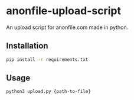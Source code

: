 # anonfile-upload-script
An upload script for anonfile.com made in python.

## Installation

```bash
pip install -r requirements.txt
```

## Usage

```bash
python3 upload.py {path-to-file}
```

